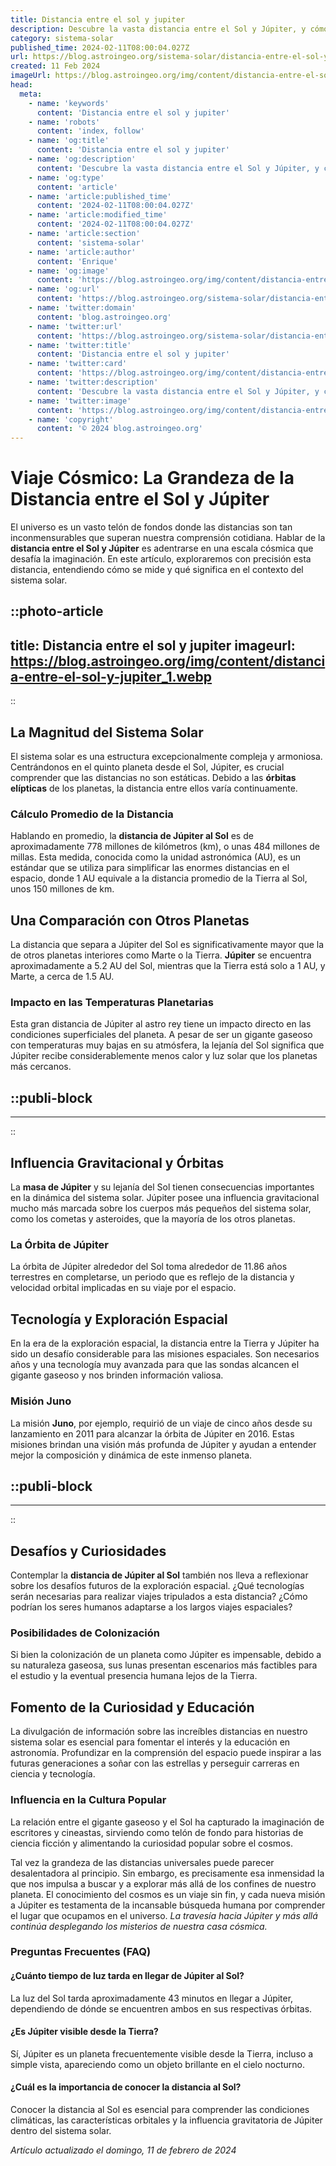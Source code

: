 ```yaml
---
title: Distancia entre el sol y jupiter
description: Descubre la vasta distancia entre el Sol y Júpiter, y cómo esta afecta a nuestro sistema solar. Un fascinante viaje espacial te espera.
category: sistema-solar
published_time: 2024-02-11T08:00:04.027Z
url: https://blog.astroingeo.org/sistema-solar/distancia-entre-el-sol-y-jupiter
created: 11 Feb 2024
imageUrl: https://blog.astroingeo.org/img/content/distancia-entre-el-sol-y-jupiter_1.webp
head:
  meta:
    - name: 'keywords'
      content: 'Distancia entre el sol y jupiter'
    - name: 'robots'
      content: 'index, follow'
    - name: 'og:title'
      content: 'Distancia entre el sol y jupiter'
    - name: 'og:description'
      content: 'Descubre la vasta distancia entre el Sol y Júpiter, y cómo esta afecta a nuestro sistema solar. Un fascinante viaje espacial te espera.'
    - name: 'og:type'
      content: 'article'
    - name: 'article:published_time'
      content: '2024-02-11T08:00:04.027Z'
    - name: 'article:modified_time'
      content: '2024-02-11T08:00:04.027Z'
    - name: 'article:section'
      content: 'sistema-solar'
    - name: 'article:author'
      content: 'Enrique'
    - name: 'og:image'
      content: 'https://blog.astroingeo.org/img/content/distancia-entre-el-sol-y-jupiter_1.webp'
    - name: 'og:url'
      content: 'https://blog.astroingeo.org/sistema-solar/distancia-entre-el-sol-y-jupiter'
    - name: 'twitter:domain'
      content: 'blog.astroingeo.org'
    - name: 'twitter:url'
      content: 'https://blog.astroingeo.org/sistema-solar/distancia-entre-el-sol-y-jupiter'
    - name: 'twitter:title'
      content: 'Distancia entre el sol y jupiter'
    - name: 'twitter:card'
      content: 'https://blog.astroingeo.org/img/content/distancia-entre-el-sol-y-jupiter_1.webp'
    - name: 'twitter:description'
      content: 'Descubre la vasta distancia entre el Sol y Júpiter, y cómo esta afecta a nuestro sistema solar. Un fascinante viaje espacial te espera.'
    - name: 'twitter:image'
      content: 'https://blog.astroingeo.org/img/content/distancia-entre-el-sol-y-jupiter_1.webp'
    - name: 'copyright'
      content: '© 2024 blog.astroingeo.org'
---
```

# Viaje Cósmico: La Grandeza de la Distancia entre el Sol y Júpiter

El universo es un vasto telón de fondos donde las distancias son tan inconmensurables que superan nuestra comprensión cotidiana. Hablar de la **distancia entre el Sol y Júpiter** es adentrarse en una escala cósmica que desafía la imaginación. En este artículo, exploraremos con precisión esta distancia, entendiendo cómo se mide y qué significa en el contexto del sistema solar.


::photo-article
---
title: Distancia entre el sol y jupiter
imageurl: https://blog.astroingeo.org/img/content/distancia-entre-el-sol-y-jupiter_1.webp
---
::


## La Magnitud del Sistema Solar

El sistema solar es una estructura excepcionalmente compleja y armoniosa. Centrándonos en el quinto planeta desde el Sol, Júpiter, es crucial comprender que las distancias no son estáticas. Debido a las **órbitas elípticas** de los planetas, la distancia entre ellos varía continuamente.

### Cálculo Promedio de la Distancia

Hablando en promedio, la **distancia de Júpiter al Sol** es de aproximadamente 778 millones de kilómetros (km), o unas 484 millones de millas. Esta medida, conocida como la unidad astronómica (AU), es un estándar que se utiliza para simplificar las enormes distancias en el espacio, donde 1 AU equivale a la distancia promedio de la Tierra al Sol, unos 150 millones de km.

## Una Comparación con Otros Planetas

La distancia que separa a Júpiter del Sol es significativamente mayor que la de otros planetas interiores como Marte o la Tierra. **Júpiter** se encuentra aproximadamente a 5.2 AU del Sol, mientras que la Tierra está solo a 1 AU, y Marte, a cerca de 1.5 AU.

### Impacto en las Temperaturas Planetarias

Esta gran distancia de Júpiter al astro rey tiene un impacto directo en las condiciones superficiales del planeta. A pesar de ser un gigante gaseoso con temperaturas muy bajas en su atmósfera, la lejanía del Sol significa que Júpiter recibe considerablemente menos calor y luz solar que los planetas más cercanos.


  ::publi-block
  ---
  ---
  ::
  
  
## Influencia Gravitacional y Órbitas

La **masa de Júpiter** y su lejanía del Sol tienen consecuencias importantes en la dinámica del sistema solar. Júpiter posee una influencia gravitacional mucho más marcada sobre los cuerpos más pequeños del sistema solar, como los cometas y asteroides, que la mayoría de los otros planetas.

### La Órbita de Júpiter

La órbita de Júpiter alrededor del Sol toma alrededor de 11.86 años terrestres en completarse, un periodo que es reflejo de la distancia y velocidad orbital implicadas en su viaje por el espacio.

## Tecnología y Exploración Espacial

En la era de la exploración espacial, la distancia entre la Tierra y Júpiter ha sido un desafío considerable para las misiones espaciales. Son necesarios años y una tecnología muy avanzada para que las sondas alcancen el gigante gaseoso y nos brinden información valiosa.

### Misión Juno

La misión **Juno**, por ejemplo, requirió de un viaje de cinco años desde su lanzamiento en 2011 para alcanzar la órbita de Júpiter en 2016. Estas misiones brindan una visión más profunda de Júpiter y ayudan a entender mejor la composición y dinámica de este inmenso planeta.


  ::publi-block
  ---
  ---
  ::
  
  
## Desafíos y Curiosidades

Contemplar la **distancia de Júpiter al Sol** también nos lleva a reflexionar sobre los desafíos futuros de la exploración espacial. ¿Qué tecnologías serán necesarias para realizar viajes tripulados a esta distancia? ¿Cómo podrían los seres humanos adaptarse a los largos viajes espaciales?

### Posibilidades de Colonización

Si bien la colonización de un planeta como Júpiter es impensable, debido a su naturaleza gaseosa, sus lunas presentan escenarios más factibles para el estudio y la eventual presencia humana lejos de la Tierra.

## Fomento de la Curiosidad y Educación

La divulgación de información sobre las increíbles distancias en nuestro sistema solar es esencial para fomentar el interés y la educación en astronomía. Profundizar en la comprensión del espacio puede inspirar a las futuras generaciones a soñar con las estrellas y perseguir carreras en ciencia y tecnología.

### Influencia en la Cultura Popular

La relación entre el gigante gaseoso y el Sol ha capturado la imaginación de escritores y cineastas, sirviendo como telón de fondo para historias de ciencia ficción y alimentando la curiosidad popular sobre el cosmos.

Tal vez la grandeza de las distancias universales puede parecer desalentadora al principio. Sin embargo, es precisamente esa inmensidad la que nos impulsa a buscar y a explorar más allá de los confines de nuestro planeta. El conocimiento del cosmos es un viaje sin fin, y cada nueva misión a Júpiter es testamenta de la incansable búsqueda humana por comprender el lugar que ocupamos en el universo. *La travesía hacia Júpiter y más allá continúa desplegando los misterios de nuestra casa cósmica.*

### Preguntas Frecuentes (FAQ)

#### ¿Cuánto tiempo de luz tarda en llegar de Júpiter al Sol?
La luz del Sol tarda aproximadamente 43 minutos en llegar a Júpiter, dependiendo de dónde se encuentren ambos en sus respectivas órbitas.

#### ¿Es Júpiter visible desde la Tierra?
Sí, Júpiter es un planeta frecuentemente visible desde la Tierra, incluso a simple vista, apareciendo como un objeto brillante en el cielo nocturno.

#### ¿Cuál es la importancia de conocer la distancia al Sol?
Conocer la distancia al Sol es esencial para comprender las condiciones climáticas, las características orbitales y la influencia gravitatoria de Júpiter dentro del sistema solar.

_Artículo actualizado el domingo, 11 de febrero de 2024_